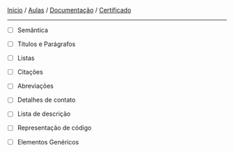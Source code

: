 [Início](https://github.com/Thalyalm/rocketseat-trilha-fundamentar) /
[Aulas](https://github.com/Thalyalm/rocketseat-trilha-fundamentar/tree/main/aulas) /
[Documentação](https://github.com/Thalyalm/rocketseat-trilha-fundamentar/tree/main/documentacao) /
[Certificado](https://github.com/Thalyalm/rocketseat-trilha-fundamentar/tree/main/certificado)

---

- [ ] Semântica

- [ ] Títulos e Parágrafos

- [ ] Listas

- [ ] Citações

- [ ] Abreviações

- [ ] Detalhes de contato

- [ ] Lista de descrição

- [ ] Representação de código

- [ ] Elementos Genéricos